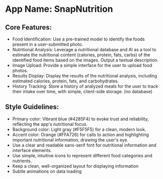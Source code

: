 # **App Name**: SnapNutrition

## Core Features:

- Food Identification: Use a pre-trained model to identify the foods present in a user-submitted photo.
- Nutritional Analysis: Leverage a nutritional database and AI as a tool to estimate the nutritional content (calories, protein, fats, carbs) of the identified food items based on the images. Output a textual description.
- Image Upload: Provide a simple interface for the user to upload food photos.
- Results Display: Display the results of the nutritional analysis, including estimated calories, protein, fats, and carbohydrates.
- History Tracking: Store a history of analyzed meals for the user to track their intake over time, with simple, client-side storage. (no database)

## Style Guidelines:

- Primary color: Vibrant blue (#4285F4) to evoke trust and reliability, reflecting the app's nutritional focus.
- Background color: Light gray (#F5F5F5) for a clean, modern look.
- Accent color: Orange (#FFA726) for calls to action and highlighting important nutritional information, drawing the user's eye.
- Use a clear and readable sans-serif font for nutritional information and interface elements.
- Use simple, intuitive icons to represent different food categories and nutrients.
- Keep a clean, well-organized layout for displaying information
- Subtle animations on data loading